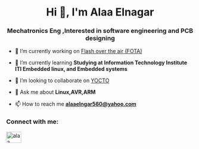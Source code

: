 <h1 align="center">Hi 👋, I'm Alaa Elnagar</h1>
<h3 align="center">Mechatronics Eng ,Interested in software engineering and PCB designing</h3>

- 🔭 I’m currently working on [Flash over the air (FOTA)](https://www.youtube.com/watch?v=pQen2TgFkXw)

- 🌱 I’m currently learning **Studying at Information Technology Institute ITI Embedded linux, and Embedded systems**

- 👯 I’m looking to collaborate on [YOCTO](https://www.youtube.com/watch?v=LtfybKG5Y8A)

- 💬 Ask me about **Linux,AVR,ARM**

- 📫 How to reach me **alaaelngar560@yahoo.com**

<h3 align="left">Connect with me:</h3>
<p align="left">
<a href="https://www.linkedin.com/in/alaa-elnagar-364126113/" target="blank"><img align="center" src="https://cdn.jsdelivr.net/npm/simple-icons@3.0.1/icons/linkedin.svg" alt="alaa elnagar" height="30" width="40" /></a>
</p>

